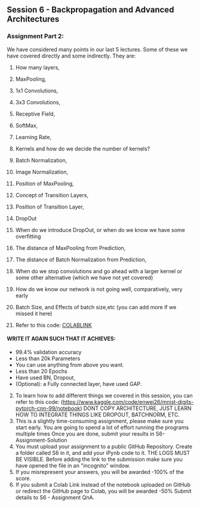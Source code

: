 ## Session 6 - Backpropagation and Advanced Architectures

### Assignment Part 2:

We have considered many points in our last 5 lectures. Some of these we have covered directly and some indirectly.
They are:
1. How many layers,
2. MaxPooling,
3. 1x1 Convolutions,
4. 3x3 Convolutions,
5. Receptive Field,
6. SoftMax,
7. Learning Rate,
8. Kernels and how do we decide the number of kernels?
9. Batch Normalization,
10. Image Normalization,
11. Position of MaxPooling,
12. Concept of Transition Layers,
13. Position of Transition Layer,
14. DropOut
15. When do we introduce DropOut, or when do we know we have some overfitting
16. The distance of MaxPooling from Prediction,
17. The distance of Batch Normalization from Prediction,
18. When do we stop convolutions and go ahead with a larger kernel or some other alternative (which we have not yet covered)
19. How do we know our network is not going well, comparatively, very early
20. Batch Size, and Effects of batch size,etc (you can add more if we missed it here)

1. Refer to this code: [COLABLINK](https://colab.research.google.com/drive/1uJZvJdi5VprOQHROtJIHy0mnY2afjNlx)
#### WRITE IT AGAIN SUCH THAT IT ACHIEVES:
* 99.4% validation accuracy
* Less than 20k Parameters
* You can use anything from above you want. 
* Less than 20 Epochs
* Have used BN, Dropout,
* (Optional): a Fully connected layer, have used GAP. 

2. To learn how to add different things we covered in this session, you can refer to this code: (https://www.kaggle.com/code/enwei26/mnist-digits-pytorch-cnn-99/notebook) DONT COPY ARCHITECTURE, JUST LEARN HOW TO INTEGRATE THINGS LIKE DROPOUT, BATCHNORM, ETC.
3. This is a slightly time-consuming assignment, please make sure you start early. You are going to spend a lot of effort running the programs multiple times
Once you are done, submit your results in S6-Assignment-Solution
4. You must upload your assignment to a public GitHub Repository. Create a folder called S6 in it, and add your iPynb code to it. THE LOGS MUST BE VISIBLE. Before adding the link to the submission make sure you have opened the file in an "incognito" window. 
5. If you misrepresent your answers, you will be awarded -100% of the score.
6. If you submit a Colab Link instead of the notebook uploaded on GitHub or redirect the GitHub page to Colab, you will be awarded -50%
Submit details to S6 - Assignment QnA. 
